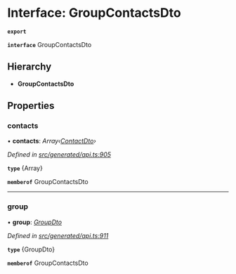 # Interface: GroupContactsDto

**`export`** 

**`interface`** GroupContactsDto

## Hierarchy

* **GroupContactsDto**

## Properties

###  contacts

• **contacts**: *Array‹[ContactDto](_generated_api_.contactdto.md)›*

*Defined in [src/generated/api.ts:905](https://github.com/mailslurp/mailslurp-client/blob/2f39d3c/src/generated/api.ts#L905)*

**`type`** {Array<ContactDto>}

**`memberof`** GroupContactsDto

___

###  group

• **group**: *[GroupDto](_generated_api_.groupdto.md)*

*Defined in [src/generated/api.ts:911](https://github.com/mailslurp/mailslurp-client/blob/2f39d3c/src/generated/api.ts#L911)*

**`type`** {GroupDto}

**`memberof`** GroupContactsDto

